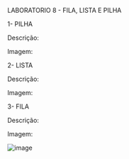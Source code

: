 LABORATORIO 8 - FILA, LISTA E PILHA

1- PILHA

Descrição:

Imagem:

2- LISTA

Descrição:

Imagem:

3- FILA

Descrição:

Imagem:

![image](https://user-images.githubusercontent.com/101759423/198415898-65e9bd46-055a-4984-93e4-4aa6580f8dc3.png)

